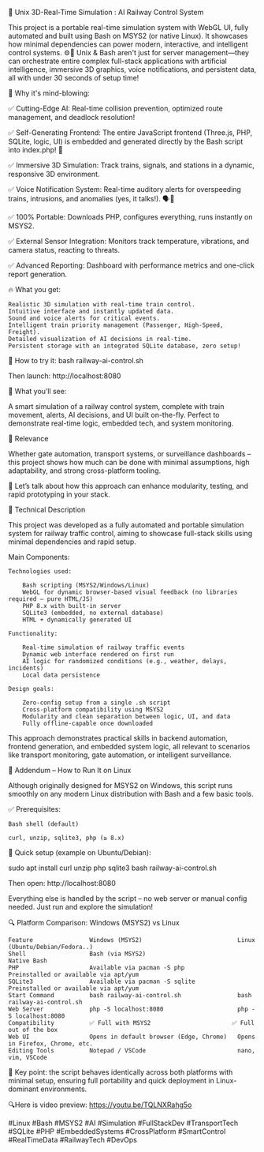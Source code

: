 🚦 Unix 3D-Real-Time Simulation : AI Railway Control System

This project is a portable real-time simulation system with WebGL UI, fully automated and built using Bash on MSYS2 (or native Linux). It showcases how minimal dependencies can power modern, interactive, and intelligent control systems. ⚙️🧠
Unix & Bash aren't just for server management—they can orchestrate entire complex full-stack applications with artificial intelligence, immersive 3D graphics, voice notifications, and persistent data, all with under 30 seconds of setup time!

🧠 Why it's mind-blowing:

✅ Cutting-Edge AI: Real-time collision prevention, optimized route management, and deadlock resolution!

✅ Self-Generating Frontend: The entire JavaScript frontend (Three.js, PHP, SQLite, logic, UI) is embedded and generated directly by the Bash script into index.php! 🤯

✅ Immersive 3D Simulation: Track trains, signals, and stations in a dynamic, responsive 3D environment.

✅ Voice Notification System: Real-time auditory alerts for overspeeding trains, intrusions, and anomalies (yes, it talks!). 🗣️🚨

✅ 100% Portable: Downloads PHP, configures everything, runs instantly on MSYS2.

✅ External Sensor Integration: Monitors track temperature, vibrations, and camera status, reacting to threats.

✅ Advanced Reporting: Dashboard with performance metrics and one-click report generation.

🔥 What you get:

    Realistic 3D simulation with real-time train control.
    Intuitive interface and instantly updated data.
    Sound and voice alerts for critical events.
    Intelligent train priority management (Passenger, High-Speed, Freight).
    Detailed visualization of AI decisions in real-time.
    Persistent storage with an integrated SQLite database, zero setup!

🚀 How to try it:
bash railway-ai-control.sh

Then launch:
http://localhost:8080

👀 What you’ll see:

A smart simulation of a railway control system, complete with train movement, alerts, AI decisions, and UI built on-the-fly. Perfect to demonstrate real-time logic, embedded tech, and system monitoring.

🧩 Relevance

Whether gate automation, transport systems, or surveillance dashboards – this project shows how much can be done with minimal assumptions, high adaptability, and strong cross-platform tooling.

💬 Let’s talk about how this approach can enhance modularity, testing, and rapid prototyping in your stack.

🧰 Technical Description

This project was developed as a fully automated and portable simulation system for railway traffic control, aiming to showcase full-stack skills using minimal dependencies and rapid setup.

Main Components:

    Technologies used:
    
        Bash scripting (MSYS2/Windows/Linux)
        WebGL for dynamic browser-based visual feedback (no libraries required – pure HTML/JS)
        PHP 8.x with built-in server
        SQLite3 (embedded, no external database)
        HTML + dynamically generated UI

    Functionality:

        Real-time simulation of railway traffic events
        Dynamic web interface rendered on first run
        AI logic for randomized conditions (e.g., weather, delays, incidents)
        Local data persistence

    Design goals:

        Zero-config setup from a single .sh script
        Cross-platform compatibility using MSYS2
        Modularity and clean separation between logic, UI, and data
        Fully offline-capable once downloaded

This approach demonstrates practical skills in backend automation, frontend generation, and embedded system logic, all relevant to scenarios like transport monitoring, gate automation, or intelligent surveillance.

🐧 Addendum – How to Run It on Linux

Although originally designed for MSYS2 on Windows, this script runs smoothly on any modern Linux distribution with Bash and a few basic tools.

✅ Prerequisites:

    Bash shell (default)

    curl, unzip, sqlite3, php (≥ 8.x)

🔧 Quick setup (example on Ubuntu/Debian):

sudo apt install curl unzip php sqlite3
bash railway-ai-control.sh

Then open:
http://localhost:8080

Everything else is handled by the script – no web server or manual config needed. Just run and explore the simulation!

🔍 Platform Comparison: Windows (MSYS2) vs Linux

    Feature                Windows (MSYS2)                           Linux (Ubuntu/Debian/Fedora..)
    Shell                  Bash (via MSYS2)                          Native Bash
    PHP                    Available via pacman -S php               Preinstalled or available via apt/yum
    SQLite3                Available via pacman -S sqlite            Preinstalled or available via apt/yum
    Start Command          bash railway-ai-control.sh                bash railway-ai-control.sh
    Web Server             php -S localhost:8080                     php -S localhost:8080
    Compatibility          ✅ Full with MSYS2                       ✅ Full out of the box
    Web UI                 Opens in default browser (Edge, Chrome)   Opens in Firefox, Chrome, etc.
    Editing Tools          Notepad / VSCode                          nano, vim, VSCode

📌 Key point: the script behaves identically across both platforms with minimal setup, ensuring full portability and quick deployment in Linux-dominant environments.

🔍Here is video preview:
https://youtu.be/TQLNXRahg5o

#Linux #Bash #MSYS2 #AI #Simulation #FullStackDev #TransportTech #SQLite #PHP #EmbeddedSystems #CrossPlatform #SmartControl #RealTimeData #RailwayTech #DevOps

